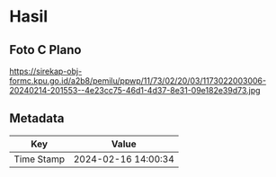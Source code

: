 # Hasil

## Foto C Plano

https://sirekap-obj-formc.kpu.go.id/a2b8/pemilu/ppwp/11/73/02/20/03/1173022003006-20240214-201553--4e23cc75-46d1-4d37-8e31-09e182e39d73.jpg


## Metadata

| Key        | Value               |
| ---------- | ------------------- |
| Time Stamp | 2024-02-16 14:00:34 |



